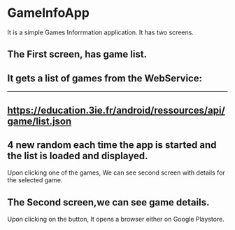 # GameInfoApp

It is a simple Games Inforrmation application. It has two screens.

## The First screen, has game list. 

## It gets a list of games from the WebService:
---
https://education.3ie.fr/android/ressources/api/game/list.json
---

## 4 new random each time the app is started and the list is loaded and displayed.
   Upon clicking one of the games, We can see second screen with details for the selected game.

## The Second screen,we can see game details. 
   Upon clicking on the button, It opens a browser either on Google Playstore.
